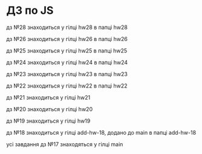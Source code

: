 # ДЗ по JS

дз №28 знаходиться у гілці hw28 в папці hw28

дз №26 знаходиться у гілці hw26 в папці hw26

дз №25 знаходиться у гілці hw25 в папці hw25

дз №24 знаходиться у гілці hw24 в папці hw24

дз №23 знаходиться у гілці hw23 в папці hw23

дз №22 знаходиться у гілці hw22 в папці hw22

дз №21 знаходиться у гілці hw21

дз №20 знаходиться у гілці hw20

дз №19 знаходиться у гілці hw19
 
дз №18 знаходиться у гілці add-hw-18, додано до main в папці add-hw-18
 
усі завдання дз №17  знаходяться у гілці main

